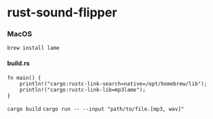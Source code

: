 # rust-sound-flipper

### **MacOS**

```brew install lame```

#### build.rs
```
fn main() {
    println!("cargo:rustc-link-search=native=/opt/homebrew/lib");
    println!("cargo:rustc-link-lib=mp3lame"); 
}
```

`cargo build`
`cargo run -- --input "path/to/file.[mp3, wav]"`